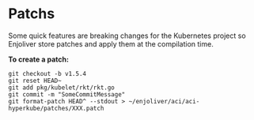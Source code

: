 # Patchs


Some quick features are breaking changes for the Kubernetes project so Enjoliver store patches and apply them at the compilation time.

**To create a patch:**

    git checkout -b v1.5.4
    git reset HEAD~
    git add pkg/kubelet/rkt/rkt.go
    git commit -m "SomeCommitMessage"
    git format-patch HEAD^ --stdout > ~/enjoliver/aci/aci-hyperkube/patches/XXX.patch